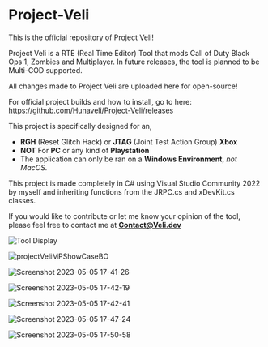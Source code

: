 # Project-Veli

This is the official repository of Project Veli! 

Project Veli is a RTE (Real Time Editor) Tool that mods Call of Duty Black Ops 1, Zombies and Multiplayer. In future releases, the tool is planned to be Multi-COD supported.  

All changes made to Project Veli are uploaded here for open-source!

For official project builds and how to install, go to here: https://github.com/Hunaveli/Project-Veli/releases

This project is specifically designed for an, 
 - **RGH** (Reset Glitch Hack) or **JTAG** (Joint Test Action Group) **Xbox**
 - **NOT** For **PC** or any kind of **Playstation**
 - The application can only be ran on a **Windows Environment**, *not MacOS.*

This project is made completely in C# using Visual Studio Community 2022 by myself and inheriting functions from 
the JRPC.cs and xDevKit.cs classes. 

If you would like to contribute or let me know your opinion of the tool, please feel free to contact me at **Contact@Veli.dev**

![Tool Display](https://github.com/Hunaveli/Project-Veli/assets/95416737/695e5547-8ce6-4c44-adfb-b2110a3e26d5)

![projectVeliMPShowCaseBO](https://github.com/Hunaveli/Project-Veli/assets/95416737/7f8790d2-6d90-43c9-8c40-3716fdd564da)

![Screenshot 2023-05-05 17-41-26](https://github.com/Hunaveli/Project-Veli/assets/95416737/d62498f1-c62c-4e33-8a46-1066fac31b43)

![Screenshot 2023-05-05 17-42-19](https://github.com/Hunaveli/Project-Veli/assets/95416737/c7b3e75a-38e0-4f82-8dd4-9f2ae9d8c871)

![Screenshot 2023-05-05 17-42-41](https://github.com/Hunaveli/Project-Veli/assets/95416737/de46ce3f-4d33-4d93-ab4d-3b41fe4e794b)

![Screenshot 2023-05-05 17-47-24](https://github.com/Hunaveli/Project-Veli/assets/95416737/6873c020-7a6b-4920-90e4-e86e1524ddf0)

![Screenshot 2023-05-05 17-50-58](https://github.com/Hunaveli/Project-Veli/assets/95416737/194146ae-423f-42af-b488-f49540f71e37)
